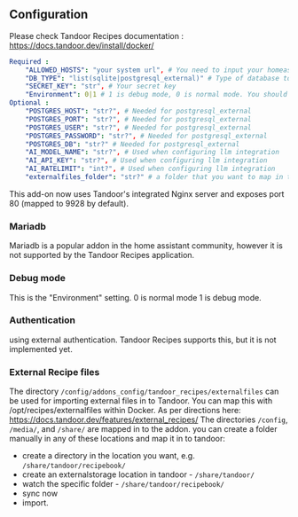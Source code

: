 ## Configuration

Please check Tandoor Recipes documentation : https://docs.tandoor.dev/install/docker/

```yaml
Required :
    "ALLOWED_HOSTS": "your system url", # You need to input your homeassistant urls (comma separated, without space) to allow ingress to work
    "DB_TYPE": "list(sqlite|postgresql_external)" # Type of database to use.
    "SECRET_KEY": "str", # Your secret key
    "Environment": 0|1 # 1 is debug mode, 0 is normal mode. You should run in normal mode unless actively developing.
Optional :
    "POSTGRES_HOST": "str?", # Needed for postgresql_external
    "POSTGRES_PORT": "str?", # Needed for postgresql_external
    "POSTGRES_USER": "str?", # Needed for postgresql_external
    "POSTGRES_PASSWORD": "str?", # Needed for postgresql_external
    "POSTGRES_DB": "str?" # Needed for postgresql_external
    "AI_MODEL_NAME": "str?", # Used when configuring llm integration
    "AI_API_KEY": "str?", # Used when configuring llm integration
    "AI_RATELIMIT": "int?", # Used when configuring llm integration
    "externalfiles_folder": "str?" # a folder that you want to map in to tandoor. Not needed as /share/ and /media/ are mapped. This folder will be created if it doesn't already exist.
```
This add-on now uses Tandoor's integrated Nginx server and exposes port 80 (mapped to 9928 by default).

### Mariadb
Mariadb is a popular addon in the home assistant community, however it is not supported by the Tandoor Recipes application.

### Debug mode
This is the "Environment" setting.
0 is normal mode
1 is debug mode.

### Authentication
using external authentication. Tandoor Recipes supports this, but it is not implemented yet.


### External Recipe files

The directory `/config/addons_config/tandoor_recipes/externalfiles` can be used for importing external files in to Tandoor. You can map this with /opt/recipes/externalfiles within Docker. As per directions here: https://docs.tandoor.dev/features/external_recipes/
The directories `/config`, `/media/`, and `/share/` are mapped in to the addon. you can create a folder manually in any of these locations and map it in to tandoor:
- create a directory in the location you want, e.g. `/share/tandoor/recipebook/`
- create an externalstorage location in tandoor - `/share/tandoor/`
- watch the specific folder - `/share/tandoor/recipebook/`
- sync now
- import.
